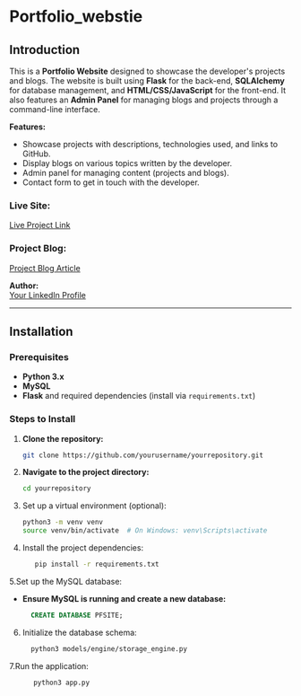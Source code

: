 # Portfolio_webstie

## Introduction

This is a **Portfolio Website** designed to showcase the developer's projects and blogs. The website is built using **Flask** for the back-end, **SQLAlchemy** for database management, and **HTML/CSS/JavaScript** for the front-end. It also features an **Admin Panel** for managing blogs and projects through a command-line interface.

**Features:**
- Showcase projects with descriptions, technologies used, and links to GitHub.
- Display blogs on various topics written by the developer.
- Admin panel for managing content (projects and blogs).
- Contact form to get in touch with the developer.

### Live Site:
[Live Project Link](#)

### Project Blog:
[Project Blog Article](#)

**Author:**  
[Your LinkedIn Profile](#)

---

## Installation

### Prerequisites
- **Python 3.x**
- **MySQL**
- **Flask** and required dependencies (install via `requirements.txt`)

### Steps to Install

1. **Clone the repository:**

   ```bash
   git clone https://github.com/yourusername/yourrepository.git

2. **Navigate to the project directory:**
    ```bash
    cd yourrepository
3. Set up a virtual environment (optional):

    ```bash
    python3 -m venv venv
    source venv/bin/activate  # On Windows: venv\Scripts\activate
4. Install the project dependencies:

   ```bash
      pip install -r requirements.txt
5.Set up the MySQL database:
  - **Ensure MySQL is running and create a new database:**
    ```sql
      CREATE DATABASE PFSITE;

6. Initialize the database schema:
    ```bash
      python3 models/engine/storage_engine.py
    
7.Run the application:
```bash
      python3 app.py




